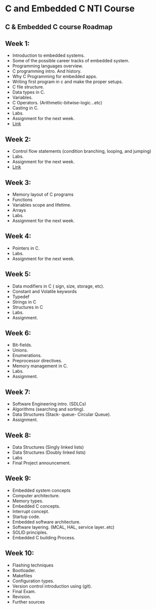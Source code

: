 # C and Embedded C NTI Course 

## C & Embedded C course Roadmap

## Week 1:
-   Introduction to embedded systems.
-   Some of the possible career tracks of embedded system.
-   Programming languages overview.
-   C programming intro. And history.
-   Why C Programming for embedded apps.
-   Writing first program in c and make the proper setups.
-   C file structure.
-   Data types in C.
-   Variables.
-   C Operators. (Arithmetic-bitwise-logic...etc)
-   Casting in C.
-   Labs.
-   Assignment for the next week.
-   [Link](./Week_1)
## Week 2:
-   Control flow statements (condition branching, looping, and jumping)
-   Labs.
-   Assignment for the next week.
-   [Link](./Week_2)
## Week 3:
-   Memory layout of C programs
-   Functions
-   Variables scope and lifetime.
-   Arrays
-   Labs.
-   Assignment for the next week.
## Week 4:
-   Pointers in C.
-   Labs.
-   Assignment for the next week.
## Week 5:
-   Data modifiers in C ( sign, size, storage, etc).
-   Constant and Volatile keywords
-   Typedef
-   Strings in C
-   Structures in C
-   Labs.
-   Assignment.
## Week 6:
-   Bit-fields.
-   Unions.
-   Enumerations.
-   Preprocessor directives.
-   Memory management in C.
-   Labs.
-   Assignment.
## Week 7:
-   Software Engineering intro. (SDLCs)
-   Algorithms (searching and sorting).
-   Data Structures (Stack- queue- Circular Queue).
-   Assignment.
## Week 8:
-   Data Structures (Singly linked lists)
-   Data Structures (Doubly linked lists)
-   Labs
-   Final Project announcement.
## Week 9:
-   Embedded system concepts
-   Computer architecture.
-   Memory types.
-   Embedded C concepts.
-   Interrupt concept.
-   Startup code.
-   Embedded software architecture.
-   Software layering. (MCAL, HAL, service layer..etc)
-   SOLID principles.
-   Embedded C building Process.
## Week 10:
-   Flashing techniques
-   Bootloader.
-   Makefiles
-   Configuration types.
-   Version control introduction using (git).
-   Final Exam.
-   Revision.
-   Further sources

